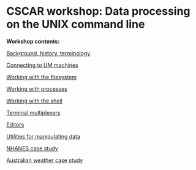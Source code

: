 CSCAR workshop: Data processing on the UNIX command line
========================================================

__Workshop contents:__

[Background, history, terminology](background.md)

[Connecting to UM machines](um_machines.md)

[Working with the filesystem](filesystem.md)

[Working with processes](processes.md)

[Working with the shell](shell.md)

[Terminal multiplexers](multiplexers.md)

[Editors](editors.md)

[Utilities for manipulating data](utilities.md)

[NHANES case study](nhanes.md)

[Australian weather case study](australia.md)
